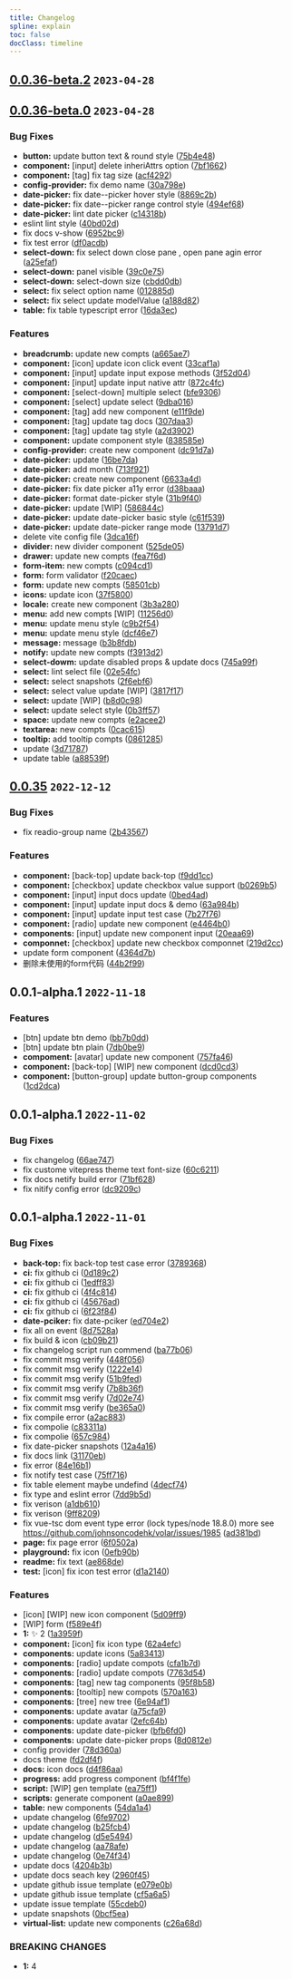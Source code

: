 ```yaml
---
title: Changelog
spline: explain
toc: false
docClass: timeline
---
```


## [0.0.36-beta.2](https://github.com/jiangxd2016/eurus-ui/compare/v0.0.36-beta.1...v0.0.36-beta.2) `2023-04-28`







## [0.0.36-beta.0](https://github.com/jiangxd2016/eurus-ui/compare/v0.0.35...v0.0.36-beta.0) `2023-04-28`


### Bug Fixes

* **button:** update button text & round style ([75b4e48](https://github.com/jiangxd2016/eurus-ui/commit/75b4e489839c25b0aae56855ffa98bcf4a0e2437))
* **component:** [input] delete inheriAttrs option ([7bf1662](https://github.com/jiangxd2016/eurus-ui/commit/7bf16625384f4ca97d073a3bfee7e86b8138b533))
* **component:** [tag] fix tag size ([acf4292](https://github.com/jiangxd2016/eurus-ui/commit/acf4292898340b7c8eeedc47820ece62938c6b7b))
* **config-provider:** fix demo name ([30a798e](https://github.com/jiangxd2016/eurus-ui/commit/30a798e9038b4e0ca0f962c012b3475a255495dc))
* **date-picker:** fix date--picker hover style ([8869c2b](https://github.com/jiangxd2016/eurus-ui/commit/8869c2b9fae60079a7aaa2e66b1765feea9243d2))
* **date-picker:** fix date--picker range control style ([494ef68](https://github.com/jiangxd2016/eurus-ui/commit/494ef688f7568011fc969aa0ceaf4b092438d614))
* **date-picker:** lint date picker ([c14318b](https://github.com/jiangxd2016/eurus-ui/commit/c14318b742f09a57c5563c0500785e4fdc87efc2))
* eslint lint style ([40bd02d](https://github.com/jiangxd2016/eurus-ui/commit/40bd02dac509ce788b3675619bbbe31c91427040))
* fix docs v-show ([6952bc9](https://github.com/jiangxd2016/eurus-ui/commit/6952bc9e952d5c0530836c6ce7f072dbcfa88ac8))
* fix test error ([df0acdb](https://github.com/jiangxd2016/eurus-ui/commit/df0acdb31c8963a5a450e483bef435c0ad88528d))
* **select-down:** fix select down close pane , open pane agin error ([a25efaf](https://github.com/jiangxd2016/eurus-ui/commit/a25efaf2fe21bc09cdc1a1cd8d3514a26e37152f))
* **select-down:** panel visible ([39c0e75](https://github.com/jiangxd2016/eurus-ui/commit/39c0e75d286594eb7deaaecb107abd593c976d74))
* **select-down:** select-down size ([cbdd0db](https://github.com/jiangxd2016/eurus-ui/commit/cbdd0db7dd052ea8cbf00ad9812c30a36c47e2dd))
* **select:** fix select option name ([012885d](https://github.com/jiangxd2016/eurus-ui/commit/012885dc8da6493e9385cfdcbcfbd85b81f06d33))
* **select:** fix select update modelValue ([a188d82](https://github.com/jiangxd2016/eurus-ui/commit/a188d820ddc37db05ae7bcf6446e07a58b8cec61))
* **table:** fix table typescript error ([16da3ec](https://github.com/jiangxd2016/eurus-ui/commit/16da3ec3eefcad71c59da288aeedbe90cd1b1475))


### Features

* **breadcrumb:** update new compts ([a665ae7](https://github.com/jiangxd2016/eurus-ui/commit/a665ae742e65b50210f637e3e487ee9434c07cb7))
* **component:** [icon] update icon click event ([33caf1a](https://github.com/jiangxd2016/eurus-ui/commit/33caf1a90aabf3aa900e2d8885e7782634da20f6))
* **component:** [input] update input expose methods ([3f52d04](https://github.com/jiangxd2016/eurus-ui/commit/3f52d044c369de6f65dfb677389e3c75d188b079))
* **component:** [input] update input native attr ([872c4fc](https://github.com/jiangxd2016/eurus-ui/commit/872c4fc746d1e54c6165874369179b88e26c9230))
* **component:** [select-down] multiple select ([bfe9306](https://github.com/jiangxd2016/eurus-ui/commit/bfe9306ca99083523fe94f7ecee506893d08f2c9))
* **component:** [select] update select ([9dba016](https://github.com/jiangxd2016/eurus-ui/commit/9dba016ec79db8575644dc1933adcd5d50f69829))
* **component:** [tag] add new component ([e11f9de](https://github.com/jiangxd2016/eurus-ui/commit/e11f9de2557a31552fa801d2219664037c7c0062))
* **component:** [tag] update tag docs ([307daa3](https://github.com/jiangxd2016/eurus-ui/commit/307daa345242a90776e61066d21d5e675d57c562))
* **component:** [tag] update tag style ([a2d3902](https://github.com/jiangxd2016/eurus-ui/commit/a2d390217248e43b126d2eea6a5b65b82ea68ff8))
* **component:** update component style ([838585e](https://github.com/jiangxd2016/eurus-ui/commit/838585eed3dffedbe292e415d1fc52bf9daf8cb2))
* **config-provider:** create new component ([dc91d7a](https://github.com/jiangxd2016/eurus-ui/commit/dc91d7a21a5276a17de46336e9d3c80a8facf6e9))
* **date-picker:**  update ([16be7da](https://github.com/jiangxd2016/eurus-ui/commit/16be7da8e7717200a1f0549d007059aeac0522fb))
* **date-picker:** add month ([713f921](https://github.com/jiangxd2016/eurus-ui/commit/713f9216ac1e0167857cd832aaf8d8010bd7a55a))
* **date-picker:** create new component ([6633a4d](https://github.com/jiangxd2016/eurus-ui/commit/6633a4d95ad4cf49ca85b180b56afa114ce07ca6))
* **date-picker:** fix date picker a11y error ([d38baaa](https://github.com/jiangxd2016/eurus-ui/commit/d38baaaf4c08fc8aca092a2f903b26356db45775))
* **date-picker:** format date-picker style ([31b9f40](https://github.com/jiangxd2016/eurus-ui/commit/31b9f407c802635aee0a9a5a17c2a532b3e45def))
* **date-picker:** update [WIP] ([586844c](https://github.com/jiangxd2016/eurus-ui/commit/586844cbc9fe8cf0218445d43f1a2f353f1a6aa4))
* **date-picker:** update date-picker basic style ([c61f539](https://github.com/jiangxd2016/eurus-ui/commit/c61f539fd9b06c454542bb853e2ade1e26a40ce3))
* **date-picker:** update date-picker range mode ([13791d7](https://github.com/jiangxd2016/eurus-ui/commit/13791d766f688e561ebf072032d531001a4f7bae))
* delete vite config file ([3dca16f](https://github.com/jiangxd2016/eurus-ui/commit/3dca16f0796cda4c87c545dec302a703e732646b))
* **divider:** new divider component ([525de05](https://github.com/jiangxd2016/eurus-ui/commit/525de057543ca4e353c421a9e3d67c220327a9ca))
* **drawer:** update new compts ([fea7f6d](https://github.com/jiangxd2016/eurus-ui/commit/fea7f6d17b53f14429531e03fe3f82633238bdd0))
* **form-item:** new compts ([c094cd1](https://github.com/jiangxd2016/eurus-ui/commit/c094cd16af2dd8bc098aa815c7395f16752c3484))
* **form:** form validator ([f20caec](https://github.com/jiangxd2016/eurus-ui/commit/f20caec9f991c18596a19a25ac490b0d66b39613))
* **form:** update new compts ([58501cb](https://github.com/jiangxd2016/eurus-ui/commit/58501cb3c5894e24233178dcfe727e3edcac7274))
* **icons:** update icon ([37f5800](https://github.com/jiangxd2016/eurus-ui/commit/37f5800a0d8a420431d9149f2078a044a37f49f5))
* **locale:** create new component ([3b3a280](https://github.com/jiangxd2016/eurus-ui/commit/3b3a2808dc91f08d78b117e6668bee108fd44a30))
* **menu:** add new compts [WIP] ([11256d0](https://github.com/jiangxd2016/eurus-ui/commit/11256d0c493a9b2d607910c1680c9477369e716e))
* **menu:** update menu style ([c9b2f54](https://github.com/jiangxd2016/eurus-ui/commit/c9b2f5455784f4e25b878325be788836ac209e45))
* **menu:** update menu style ([dcf46e7](https://github.com/jiangxd2016/eurus-ui/commit/dcf46e7f9ca0ac614cab780b1730cfdfe0aaf428))
* **message:** message ([b3b8fdb](https://github.com/jiangxd2016/eurus-ui/commit/b3b8fdb26666579d4e818d7c871f437e31185f19))
* **notify:** update new compts ([f3913d2](https://github.com/jiangxd2016/eurus-ui/commit/f3913d276a9895589713b04f30a86206a3f1134c))
* **select-dowm:** update disabled props & update docs ([745a99f](https://github.com/jiangxd2016/eurus-ui/commit/745a99f7fd3592f60bb88432c9ca0aaf7c33ffb4))
* **select:** lint select file ([02e54fc](https://github.com/jiangxd2016/eurus-ui/commit/02e54fcc4e26dc2aa2b7ec84c80e7b1f60048929))
* **select:** select snapshots ([2f6ebf6](https://github.com/jiangxd2016/eurus-ui/commit/2f6ebf66d6f48a139bba20dfdd9b5ece6d4f2e83))
* **select:** select value update [WIP] ([3817f17](https://github.com/jiangxd2016/eurus-ui/commit/3817f175bf624daafdce44f1d198e724071509ab))
* **select:** update [WIP] ([b8d0c98](https://github.com/jiangxd2016/eurus-ui/commit/b8d0c98cbe0bd682b2410c108fcbab804f1840b4))
* **select:** update select style ([0b3ff57](https://github.com/jiangxd2016/eurus-ui/commit/0b3ff574a76c014f262b87c7e9722ce3f8abf6f5))
* **space:** update new compts ([e2acee2](https://github.com/jiangxd2016/eurus-ui/commit/e2acee28f2989557185265ed7e257a1dd01534fc))
* **textarea:** new compts ([0cac615](https://github.com/jiangxd2016/eurus-ui/commit/0cac61531814ab562a178eac9047d7d2f81b21d9))
* **tooltip:** add tooltip compts ([0861285](https://github.com/jiangxd2016/eurus-ui/commit/08612852248fc48c080d2cb26e03741d092c6cb0))
* update ([3d71787](https://github.com/jiangxd2016/eurus-ui/commit/3d71787877c18f7b49e2126ce5882bd87bd49cc4))
* update table ([a88539f](https://github.com/jiangxd2016/eurus-ui/commit/a88539fb614819a2d4323d229996aea114211647))







## [0.0.35](https://github.com/jiangxd2016/eurus-ui/compare/f9dd1cc2a0604dd2365ef5e3c816bad54cc7a55e...v0.0.35) `2022-12-12`


### Bug Fixes

* fix readio-group name ([2b43567](https://github.com/jiangxd2016/eurus-ui/commit/2b435670c4cf75359bc83fe47bc9cc6f006ad6b6))


### Features

* **component:** [back-top] update back-top ([f9dd1cc](https://github.com/jiangxd2016/eurus-ui/commit/f9dd1cc2a0604dd2365ef5e3c816bad54cc7a55e))
* **component:** [checkbox] update checkbox value support ([b0269b5](https://github.com/jiangxd2016/eurus-ui/commit/b0269b58f9dc93bbb7feea340cccaf0c9db4bbbf))
* **component:** [input] input docs update ([0bed4ad](https://github.com/jiangxd2016/eurus-ui/commit/0bed4adc57e187c98d9725349f75468f93558559))
* **component:** [input] update input docs & demo ([63a984b](https://github.com/jiangxd2016/eurus-ui/commit/63a984b4180f9978a9259bd568642e9d0791f54f))
* **component:** [input] update input test case ([7b27f76](https://github.com/jiangxd2016/eurus-ui/commit/7b27f76fd6bf99bc00fdd845225456e404303efb))
* **component:** [radio] update new component ([e4464b0](https://github.com/jiangxd2016/eurus-ui/commit/e4464b0ffc3b1b6e75c75ea447e4f1ae6207041b))
* **components:** [input] update new component input ([20eaa69](https://github.com/jiangxd2016/eurus-ui/commit/20eaa698bbed152eca77590577c44a27e248a5f4))
* **componnet:** [checkbox] update new checkbox componnet ([219d2cc](https://github.com/jiangxd2016/eurus-ui/commit/219d2cc35737149b56a41cb89479051b353a6d81))
* update form component ([4364d7b](https://github.com/jiangxd2016/eurus-ui/commit/4364d7b33fd9c2d9c49e5d19a60474815924d0cb))
* 删除未使用的form代码 ([44b2f99](https://github.com/jiangxd2016/eurus-ui/commit/44b2f991ac5b78b530e66ff2146d972939f2b38b))




## 0.0.1-alpha.1 `2022-11-18`


### Features

* [btn] update btn demo ([bb7b0dd](https://github.com/jiangxd2016/eurus-ui/commit/bb7b0dd3ef9078aaa5f99fe370862461c4f7c287))
* [btn] update btn plain ([7db0be9](https://github.com/jiangxd2016/eurus-ui/commit/7db0be92ec3da3a8f8eeea23ade7610f59b484cd))
* **compoment:** [avatar] update new component ([757fa46](https://github.com/jiangxd2016/eurus-ui/commit/757fa469d86589f9e7d894b86193ee9a6f3b4dac))
* **component:** [back-top] [WIP] new component ([dcd0cd3](https://github.com/jiangxd2016/eurus-ui/commit/dcd0cd323494fc4c4b9bcf8dae9862597e4282a9))
* **component:** [button-group] update button-group components ([1cd2dca](https://github.com/jiangxd2016/eurus-ui/commit/1cd2dca4fc3b5525bada5b64d2173278e7c7bd33))




## 0.0.1-alpha.1 `2022-11-02`


### Bug Fixes

* fix changelog ([66ae747](https://github.com/jiangxd2016/eurus-ui/commit/66ae747c64f9d1599ef849ad169385cd94025971))
* fix custome vitepress theme text font-size ([60c6211](https://github.com/jiangxd2016/eurus-ui/commit/60c62116ebb4a359daa2a2af047e403a03abce11))
* fix docs netify build error ([71bf628](https://github.com/jiangxd2016/eurus-ui/commit/71bf6288f953c07dd1f19f7cd936960519b909d7))
* fix nitify config error ([dc9209c](https://github.com/jiangxd2016/eurus-ui/commit/dc9209c657e5735c21b64fbee53840656d19ff0b))




## 0.0.1-alpha.1 `2022-11-01`


### Bug Fixes

* **back-top:** fix back-top test case error ([3789368](https://github.com/jiangxd2016/eurus-ui/commit/37893682e074a9e01bb2a86cf3d83c6a0a38b058))
* **ci:** fix github ci ([0d189c2](https://github.com/jiangxd2016/eurus-ui/commit/0d189c2b0a26e5de269fe35b36297e17bdfeafd2))
* **ci:** fix github ci ([1edff83](https://github.com/jiangxd2016/eurus-ui/commit/1edff832760a4b59bc01f6fc0ff7eedb5c316c6d))
* **ci:** fix github ci ([4f4c814](https://github.com/jiangxd2016/eurus-ui/commit/4f4c814b17aa009bb862a3e63c73de9d4c357245))
* **ci:** fix github ci ([45676ad](https://github.com/jiangxd2016/eurus-ui/commit/45676ad5499f1b1a7e2a63b57f83a0b40d39241f))
* **ci:** fix github ci ([6f23f84](https://github.com/jiangxd2016/eurus-ui/commit/6f23f84c9dc3b3e013034099ba33f75a4634f742))
* **date-pciker:** fix date-pciker ([ed704e2](https://github.com/jiangxd2016/eurus-ui/commit/ed704e2efd8c5d67290cb0d698f00e73b1106895))
* fix all on event ([8d7528a](https://github.com/jiangxd2016/eurus-ui/commit/8d7528a422b3f7018ecc4b03088b7b8f56528b9e))
* fix build & icon ([cb09b21](https://github.com/jiangxd2016/eurus-ui/commit/cb09b21a4ef76433f993037cd0eb120f2f0dfeba))
* fix changelog script run commend ([ba77b06](https://github.com/jiangxd2016/eurus-ui/commit/ba77b06a2664d06b1346533df49a856ea6a46787))
* fix commit msg verify ([448f056](https://github.com/jiangxd2016/eurus-ui/commit/448f05644af3be841fd61f649545e3985768ecc6))
* fix commit msg verify ([1222e14](https://github.com/jiangxd2016/eurus-ui/commit/1222e14db97b22f2ecec6fc8e6110cc2cea691f4))
* fix commit msg verify ([51b9fed](https://github.com/jiangxd2016/eurus-ui/commit/51b9fedc0fd855275a45c4283bf34d198d015428))
* fix commit msg verify ([7b8b36f](https://github.com/jiangxd2016/eurus-ui/commit/7b8b36f3a878060466defb865d0d4752a45e6dd4))
* fix commit msg verify ([7d02e74](https://github.com/jiangxd2016/eurus-ui/commit/7d02e74aa0ebf9a1030cc5c871e9bd678732746f))
* fix commit msg verify ([be365a0](https://github.com/jiangxd2016/eurus-ui/commit/be365a0b95723314457dab46cba1771867d57170))
* fix compile error ([a2ac883](https://github.com/jiangxd2016/eurus-ui/commit/a2ac8839f817645da2b7cbfb729e79be4b2cf406))
* fix compolie ([c83311a](https://github.com/jiangxd2016/eurus-ui/commit/c83311a59d7e407d8c754de96b6732570c04047c))
* fix compolie ([657c984](https://github.com/jiangxd2016/eurus-ui/commit/657c984fb06616a6df376cfc23a5562b61f72b6a))
* fix date-picker snapshots ([12a4a16](https://github.com/jiangxd2016/eurus-ui/commit/12a4a16f5d7146d7c93a97a71cbc615efbd963a6))
* fix docs link ([31170eb](https://github.com/jiangxd2016/eurus-ui/commit/31170eb8e207cc0c7d510bf847ed182bedf2ce6f))
* fix error ([84e16b1](https://github.com/jiangxd2016/eurus-ui/commit/84e16b1c381a0c850b49be3320ecfc865b2e7831))
* fix notify test case ([75ff716](https://github.com/jiangxd2016/eurus-ui/commit/75ff716b8c94f35fae43182edf0e49b53ca0ae5a))
* fix table element maybe undefind ([4decf74](https://github.com/jiangxd2016/eurus-ui/commit/4decf746db8cb6bd579b96ca2fe59c5934404887))
* fix type and eslint error ([7dd9b5d](https://github.com/jiangxd2016/eurus-ui/commit/7dd9b5d381bcb5876eea9a262248efcd94076514))
* fix verison ([a1db610](https://github.com/jiangxd2016/eurus-ui/commit/a1db6105931c4b691648d141fb65c5c3f2174d69))
* fix verison ([9ff8209](https://github.com/jiangxd2016/eurus-ui/commit/9ff8209d05fd3b37d56ee368ed37cdd9191a0820))
* fix vue-tsc dom event type error (lock types/node 18.8.0) more see https://github.com/johnsoncodehk/volar/issues/1985 ([ad381bd](https://github.com/jiangxd2016/eurus-ui/commit/ad381bdc3db3720f1bbbbf44bfb25e1b15d16aad))
* **page:** fix page error ([6f0502a](https://github.com/jiangxd2016/eurus-ui/commit/6f0502a2e1b52b32b2af9ced102293c4f7958423))
* **playground:** fix icon ([0efb90b](https://github.com/jiangxd2016/eurus-ui/commit/0efb90b5e349693e8cb983de8f98f7ec8f2df8b7))
* **readme:** fix text ([ae868de](https://github.com/jiangxd2016/eurus-ui/commit/ae868de092871620adf57cdcdcdfdb8bfb4b5d36))
* **test:** [icon] fix icon test error ([d1a2140](https://github.com/jiangxd2016/eurus-ui/commit/d1a2140fbb2e07858c549583c2b8087402a9d469))


### Features

* [icon] [WIP] new icon component ([5d09ff9](https://github.com/jiangxd2016/eurus-ui/commit/5d09ff9936305aed9f7c146cefa70d1dbd1d989f))
* [WIP] form ([f589e4f](https://github.com/jiangxd2016/eurus-ui/commit/f589e4f5801b136407bcd7a768d6d30bdc259cba))
* **1:** :sparkles: 2 ([1a3959f](https://github.com/jiangxd2016/eurus-ui/commit/1a3959f22417636dde8cf1723440d8d938eb91fd))
* **component:** [icon] fix icon type ([62a4efc](https://github.com/jiangxd2016/eurus-ui/commit/62a4efc1ac2213253ef34f3aa1cbbbf5bd0f98d2))
* **components:**  update icons ([5a83413](https://github.com/jiangxd2016/eurus-ui/commit/5a834130641c6dfb1a6d080e7985ac306e76e0c5))
* **components:** [radio] update compots ([cfa1b7d](https://github.com/jiangxd2016/eurus-ui/commit/cfa1b7d3a258f9931d3824a00e13667481c355a8))
* **components:** [radio] update compots ([7763d54](https://github.com/jiangxd2016/eurus-ui/commit/7763d54825faa59535226f2ffacee2741c20683a))
* **components:** [tag] new tag components ([95f8b58](https://github.com/jiangxd2016/eurus-ui/commit/95f8b58f2ac4c16c4459e562a52ea05d5bafc0ab))
* **components:** [tooltip] new compots ([570a163](https://github.com/jiangxd2016/eurus-ui/commit/570a1631d56df6811034fc39221be75f2db50f00))
* **components:** [tree] new tree ([6e94af1](https://github.com/jiangxd2016/eurus-ui/commit/6e94af1d45181ffe470a41843427032e18e50e70))
* **components:** update avatar ([a75cfa9](https://github.com/jiangxd2016/eurus-ui/commit/a75cfa9d3f9d18f5233056d2163f75921ea012f0))
* **components:** update avatar ([2efc64b](https://github.com/jiangxd2016/eurus-ui/commit/2efc64b251c616e8932d1315d97c0ee30bb6fd87))
* **components:** update date-picker ([bfb6fd0](https://github.com/jiangxd2016/eurus-ui/commit/bfb6fd094d4f31bd1680bb5fcd195dafb86c475a))
* **components:** update date-picker props ([8d0812e](https://github.com/jiangxd2016/eurus-ui/commit/8d0812ebbf126198e1ae3afce81adeda43f6b08c))
* config provider ([78d360a](https://github.com/jiangxd2016/eurus-ui/commit/78d360af8bd214cf03587032a05cadcb101b40f2))
* docs theme ([fd2df4f](https://github.com/jiangxd2016/eurus-ui/commit/fd2df4ffe16b325d49f13f0fc653e8c74a55816e))
* **docs:** icon docs ([d4f86aa](https://github.com/jiangxd2016/eurus-ui/commit/d4f86aa7965e947890d00e6c793ab00cdc10fbc6))
* **progress:** add progress component ([bf4f1fe](https://github.com/jiangxd2016/eurus-ui/commit/bf4f1fe4a6a4e5507d1c7e68e1a39417b8d4d681))
* **script:** [WIP] gen template ([ea75ff1](https://github.com/jiangxd2016/eurus-ui/commit/ea75ff16e3a0e93303133de4a6bb638b30c2042d))
* **scripts:** generate component ([a0ae899](https://github.com/jiangxd2016/eurus-ui/commit/a0ae8997ba51f017f4a95df8947235c80a7b8abe))
* **table:** new components ([54da1a4](https://github.com/jiangxd2016/eurus-ui/commit/54da1a4f75490f1b71bf51cb3e35d7f43aedb1d3))
* update changelog ([6fe9702](https://github.com/jiangxd2016/eurus-ui/commit/6fe970243beb60203c0b3cc303c5136253340df8))
* update changelog ([b25fcb4](https://github.com/jiangxd2016/eurus-ui/commit/b25fcb4f908e48c88227c77a8231f88e305f6457))
* update changelog ([d5e5494](https://github.com/jiangxd2016/eurus-ui/commit/d5e5494ff1fc9073a73b2c8d653ef896b6f81066))
* update changelog ([aa78afe](https://github.com/jiangxd2016/eurus-ui/commit/aa78afe86b2f3bc7f5f18831dd3a4c68b7e7e37f))
* update changelog ([0e74f34](https://github.com/jiangxd2016/eurus-ui/commit/0e74f345101b4579f34c7baafea5d610c2a07ce7))
* update docs ([4204b3b](https://github.com/jiangxd2016/eurus-ui/commit/4204b3b5ef0b9fc6891613945848d7bf64f1b763))
* update docs seach key ([2960f45](https://github.com/jiangxd2016/eurus-ui/commit/2960f4502e3de405ca900557016c3c248ff65fba))
* update github issue template ([e079e0b](https://github.com/jiangxd2016/eurus-ui/commit/e079e0b03fa9ec8ca2540f431aeae65885656cfc))
* update github issue template ([cf5a6a5](https://github.com/jiangxd2016/eurus-ui/commit/cf5a6a578f43da14db8fb52e01cc183811ecde7b))
* update issue template ([55cdeb0](https://github.com/jiangxd2016/eurus-ui/commit/55cdeb02191dc5da3e8d413637d6c81768f1a0b1))
* update snapshots ([0bcf5ea](https://github.com/jiangxd2016/eurus-ui/commit/0bcf5eabfd1df265e324fbd34d563b6dd3b2043f))
* **virtual-list:** update new components ([c26a68d](https://github.com/jiangxd2016/eurus-ui/commit/c26a68dc8f40c37703aefdfe81bf8cc6dd2e72df))


### BREAKING CHANGES

* **1:** 4








